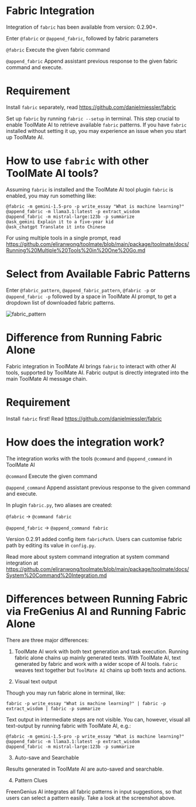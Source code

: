 # Fabric Integration

Integration of `fabric` has been available from version: 0.2.90+.

Enter `@fabric` or `@append_fabric`, followed by fabric parameters

`@fabric` Execute the given fabric command

`@append_fabric` Append assistant previous response to the given fabric command and execute.

# Requirement

Install `fabric` separately, read https://github.com/danielmiessler/fabric

Set up `fabric` by running `fabric --setup` in terminal.  This step crucial to enable ToolMate AI to retrieve available `fabric` patterns. If you have `fabric` installed without setting it up, you may experience an issue when you start up ToolMate AI.

# How to use `fabric` with other ToolMate AI tools?

Assuming `fabric` is installed and the ToolMate AI tool plugin `fabric` is enabled, you may run something like:

```
@fabric -m gemini-1.5-pro -p write_essay "What is machine learning?"
@append_fabric -m llama3.1:latest -p extract_wisdom
@append_fabric -m mistral-large:123b -p summarize
@ask_gemini Explain it to a five-year kid
@ask_chatgpt Translate it into Chinese
```

For using multiple tools in a single prompt, read https://github.com/eliranwong/toolmate/blob/main/package/toolmate/docs/Running%20Multiple%20Tools%20in%20One%20Go.md

# Select from Available Fabric Patterns

Enter `@fabric_pattern`, `@append_fabric_pattern`, `@fabric -p` or `@append_fabric -p` followed by a space in ToolMate AI prompt, to get a dropdown list of downloaded fabric patterns.

![fabric_pattern](https://github.com/user-attachments/assets/604f4d51-7573-4209-bd9b-3df408581997)

# Difference from Running Fabric Alone

Fabric integration in ToolMate AI brings `fabric` to interact with other AI tools, supported by ToolMate AI. Fabric output is directly integrated into the main ToolMate AI message chain.

# Requirement

Install `fabric` first! Read https://github.com/danielmiessler/fabric

# How does the integration work?

The integration works with the tools `@command` and `@append_command` in ToolMate AI

`@command` Execute the given command

`@append_command` Append assistant previous response to the given command and execute.

In plugin `fabric.py`, two aliases are created:

`@fabric` -> `@command fabric`

`@append_fabric` -> `@append_command fabric`

Version 0.2.91 added config item `fabricPath`.  Users can customise fabric path by editing its value in `config.py`.

Read more about system command integration at system command integration at https://github.com/eliranwong/toolmate/blob/main/package/toolmate/docs/System%20Command%20Integration.md

# Differences between Running Fabric via FreGenius AI and Running Fabric Alone

There are three major differences:

1. ToolMate AI work with both text generation and task execution.  Running fabric alone chains up mainly generated texts. With ToolMate AI, text generated by fabric and work with a wider scope of AI tools. `fabric` weaves text together but `ToolMate AI` chains up both texts and actions.

2. Visual text output

Though you may run fabric alone in terminal, like:

```
fabric -p write_essay "What is machine learning?" | fabric -p extract_wisdom | fabric -p summarize
```
Text output in intermediate steps are not visible. You can, however, visual all text-output by running fabric with ToolMate AI, e.g.:

```
@fabric -m gemini-1.5-pro -p write_essay "What is machine learning?"
@append_fabric -m llama3.1:latest -p extract_wisdom
@append_fabric -m mistral-large:123b -p summarize
```

3. Auto-save and Searchable

Results generated in ToolMate AI are auto-saved and searchable.

4. Pattern Clues

FreenGenius AI integrates all fabric patterns in input suggestions, so that users can select a pattern easily.  Take a look at the screenshot above.